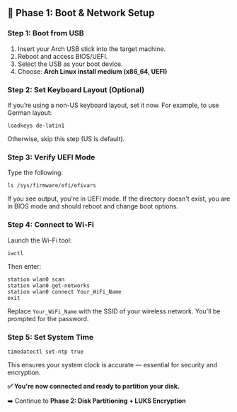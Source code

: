 <h2>🚀 Phase 1: Boot & Network Setup</h2>

<h3>Step 1: Boot from USB</h3>
<ol>
  <li>Insert your Arch USB stick into the target machine.</li>
  <li>Reboot and access BIOS/UEFI.</li>
  <li>Select the USB as your boot device.</li>
  <li>Choose: <strong>Arch Linux install medium (x86_64, UEFI)</strong></li>
</ol>

<h3>Step 2: Set Keyboard Layout (Optional)</h3>
<p>If you’re using a non-US keyboard layout, set it now. For example, to use German layout:</p>
<pre><code>loadkeys de-latin1</code></pre>
<p>Otherwise, skip this step (US is default).</p>

<h3>Step 3: Verify UEFI Mode</h3>
<p>Type the following:</p>
<pre><code>ls /sys/firmware/efi/efivars</code></pre>
<p>If you see output, you're in UEFI mode. If the directory doesn't exist, you are in BIOS mode and should reboot and change boot options.</p>

<h3>Step 4: Connect to Wi-Fi</h3>
<p>Launch the Wi-Fi tool:</p>
<pre><code>iwctl</code></pre>
<p>Then enter:</p>
<pre><code>station wlan0 scan
station wlan0 get-networks
station wlan0 connect Your_WiFi_Name
exit</code></pre>
<p>Replace <code>Your_WiFi_Name</code> with the SSID of your wireless network. You'll be prompted for the password.</p>

<h3>Step 5: Set System Time</h3>
<pre><code>timedatectl set-ntp true</code></pre>
<p>This ensures your system clock is accurate — essential for security and encryption.</p>

<p><strong>✅ You're now connected and ready to partition your disk.</strong></p>
<p>➡️ Continue to <strong>Phase 2: Disk Partitioning + LUKS Encryption</strong></p>
